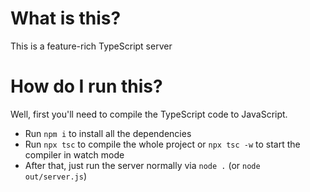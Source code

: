 # What is this?
This is a feature-rich TypeScript server

# How do I run this?
Well, first you'll need to compile the TypeScript code to JavaScript.
- Run `npm i` to install all the dependencies
- Run `npx tsc` to compile the whole project or `npx tsc -w` to start the compiler in watch mode
- After that, just run the server normally via `node .` (or `node out/server.js`)
